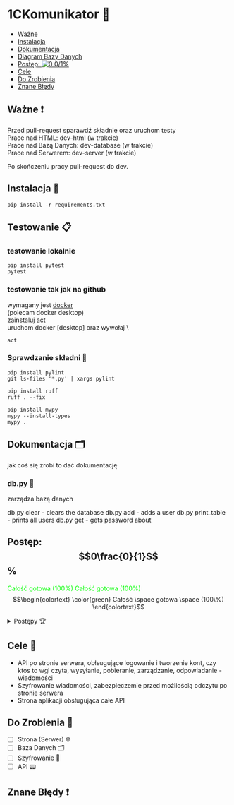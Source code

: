 # 1CKomunikator 💬
- [Ważne](#ważne-)
- [Instalacja](#instalacja-)
- [Dokumentacja](#dokumentacja-)
- [Diagram Bazy Danych](https://app.diagrams.net/#HMio-coder%2FKomunikatorC-server%2Fmain%2FDB-model.drawio#%7B%22pageId%22%3A%22IgY-TPN_slxYMBxNZM7g%22%7Dh)
- [Postęp: <img src="https://latex.codecogs.com/svg.image?\tiny&space;&space;0\frac{0}{1}\%" alt="0 0/1%">](#postęp)
- [Cele](#cele-)
- [Do Zrobienia](#do-zrobienia-)
- [Znane Błędy](#znane-błędy-)

## Ważne ❗
Przed pull-request sparawdź składnie oraz uruchom testy \
Prace nad HTML: dev-html (w trakcie) \
Prace nad Bazą Danych: dev-database (w trakcie) \
Prace nad Serwerem: dev-server (w trakcie)

Po skończeniu pracy pull-request do dev.

## Instalacja 💽

```shell
pip install -r requirements.txt
```

## Testowanie 📋

### testowanie lokalnie

```shell
pip install pytest
pytest
```

### testowanie tak jak na github

wymagany jest [docker](https://www.docker.com/) \
(polecam docker desktop) \
zainstaluj [act](https://nektosact.com/installation/index.html) \
uruchom docker [desktop] oraz wywołaj \
```shell
act
```

### Sprawdzanie składni 📠

```shell
pip install pylint
git ls-files '*.py' | xargs pylint
```


```shell
pip install ruff
ruff . --fix
```

```shell
pip install mypy
mypy --install-types
mypy .
```

## Dokumentacja 🗂️

jak coś się zrobi to dać dokumentację

### db.py 📑

zarządza bazą danych

db.py clear                 - clears the database
db.py add <user> <password> - adds a user
db.py print_table           - prints all users
db.py get <user>            - gets password about

## Postęp: $$0\frac{0}{1}$$%

<span style="color: #00ff00"> Całość gotowa     (100%) </span>
<font color="#00ff00"> Całość gotowa     (100%) </font>
$$\begin{colortext}
\color{green} Całość \space gotowa \space (100\%)
\end{colortext}$$
<details>
<summary> Postępy 🏆 </summary>

### Podstawa serwera 🌐
- [ ] <span style="color: #00ff00"> Całość gotowa     (100%) </span>
- [ ] Większość gotowa  (~75%)
- [ ] Połowa gotowa     (~50%)
- [ ] Mniejszość gotowa (~25%)
- [x] Nic nie jest gotowe (0%)

### Obsługa bazy danych 📠

- [ ] Całość gotowa     (100%)
- [ ] Większość gotowa  (~75%)
- [ ] Połowa gotowa     (~50%)
- [ ] Mniejszość gotowa (~25%)
- [x] Nic nie jest gotowe (0%)

### Działające API - Weryfikacja danych 🗂️

- [ ] Całość gotowa     (100%)
- [ ] Większość gotowa  (~75%)
- [ ] Połowa gotowa     (~50%)
- [ ] Mniejszość gotowa (~25%)
- [x] Nic nie jest gotowe (0%)

### Działające API - Obsługa wiadomości 💬

- [ ] Całość gotowa     (100%)
- [ ] Większość gotowa  (~75%)
- [ ] Połowa gotowa     (~50%)
- [ ] Mniejszość gotowa (~25%)
- [x] Nic nie jest gotowe (0%)

### Szyfrowanie 📟

- [ ] Całość gotowa     (100%)
- [ ] Większość gotowa  (~75%)
- [ ] Połowa gotowa     (~50%)
- [ ] Mniejszość gotowa (~25%)
- [x] Nic nie jest gotowe (0%)

### Inne g$%&a 🥚

- [ ] Całość gotowa     (100%)
- [ ] Większość gotowa  (~75%)
- [ ] Połowa gotowa     (~50%)
- [ ] Mniejszość gotowa (~25%)
- [x] Nic nie jest gotowe (0%)

</details>

## Cele 🏅

- API po stronie serwera, obłsugujące logowanie i tworzenie kont, czy ktos to wgl czyta, wysyłanie, pobieranie, zarządzanie, odpowiadanie -
  wiadomości
- Szyfrowanie wiadomości, zabezpieczemie przed możliością odczytu po stronie serwera
- Strona aplikacji obsługująca całe API

## Do Zrobienia 🧾

- [ ] Strona (Serwer) 🌐
- [ ] Baza Danych 🗂️
- [ ] Szyfrowanie 🔐
- [ ] API 📟

## Znane Błędy ❗
